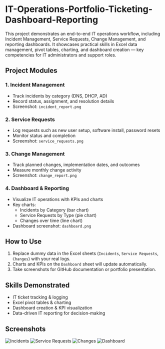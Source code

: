 # IT-Operations-Portfolio-Ticketing-Dashboard-Reporting
This project demonstrates an end-to-end IT operations workflow, including Incident Management, Service Requests, Change Management, and reporting dashboards. It showcases practical skills in Excel data management, pivot tables, charting, and dashboard creation — key competencies for IT administrators and support roles.
## Project Modules

### 1. Incident Management
- Track incidents by category (DNS, DHCP, AD)
- Record status, assignment, and resolution details
- Screenshot: `incident_report.png`

### 2. Service Requests
- Log requests such as new user setup, software install, password resets
- Monitor status and completion
- Screenshot: `service_requests.png`

### 3. Change Management
- Track planned changes, implementation dates, and outcomes
- Measure monthly change activity
- Screenshot: `change_report.png`

### 4. Dashboard & Reporting
- Visualize IT operations with KPIs and charts
- Key charts:
  - Incidents by Category (bar chart)
  - Service Requests by Type (pie chart)
  - Changes over time (line chart)
- Dashboard screenshot: `dashboard.png`

## How to Use
1. Replace dummy data in the Excel sheets (`Incidents`, `Service Requests`, `Changes`) with your real logs.
2. Charts and KPIs on the `Dashboard` sheet will update automatically.
3. Take screenshots for GitHub documentation or portfolio presentation.

## Skills Demonstrated
- IT ticket tracking & logging
- Excel pivot tables & charting
- Dashboard creation & KPI visualization
- Data-driven IT reporting for decision-making

## Screenshots
![Incidents](incident_report.png)
![Service Requests](service_requests.png)
![Changes](change_report.png)
![Dashboard](dashboard.png)
